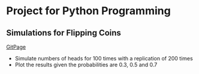 # Project for Python Programming
## Simulations for Flipping Coins
[GitPage](https://pei-syuan-li.github.io/python-project/)

* Simulate numbers of heads for 100 times with a replication of 200 times
* Plot the results given the probabilities are 0.3, 0.5 and 0.7